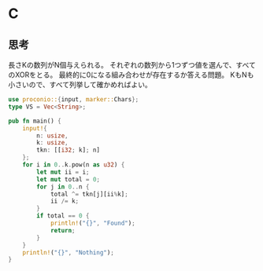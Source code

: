 # C
## 思考
長さKの数列がN個与えられる。
それぞれの数列から1つずつ値を選んで、すべてのXORをとる。
最終的に0になる組み合わせが存在するか答える問題。
KもNも小さいので、すべて列挙して確かめればよい。
```rust
use proconio::{input, marker::Chars};
type VS = Vec<String>;

pub fn main() {
    input!{
        n: usize,
        k: usize,
        tkn: [[i32; k]; n]
    };
    for i in 0..k.pow(n as u32) {
        let mut ii = i;
        let mut total = 0;
        for j in 0..n {
            total ^= tkn[j][ii%k];
            ii /= k;
        }
        if total == 0 {
            println!("{}", "Found");
            return;
        }
    }
    println!("{}", "Nothing");
}
```